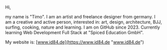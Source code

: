 Hi,

my name is "Timo". I am an artist and freelance designer from germany. I am a creative and active person, interested in: art, design, architecture, BJJ, surfing, cooking, nature and learning. I am on GitHub since 2023. Currently learning Web Development Full Stack at "Spiced Education GmbH".

My website is: [www.id84.de](https://www.id84.de "www.id84.de")
